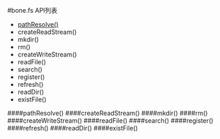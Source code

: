 #bone.fs API列表

+ [pathResolve()](#pathResolve)
+ createReadStream()
+ mkdir()
+ rm()
+ createWriteStream()
+ readFile()
+ search()
+ register()
+ refresh()
+ readDir()
+ existFile()


####pathResolve()
####createReadStream()
####mkdir()
####rm()
####createWriteStream()
####readFile()
####search()
####register()
####refresh()
####readDir()
####existFile()